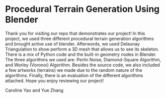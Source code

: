 # Procedural Terrain Generation Using Blender

Thank you for visiting our repo that demonstrates our project! In this project, we used three different procedural terrain generation algorithms and brought active use of blender. Afterwords, we used Delaunay Triangulation to show perform a 3D mesh that allows us to see its skeleton. There is a mix of Python code and the built-in geometry nodes in Blender. The three algorithms we used are: Perlin Noise, Diamond-Square Algorithm, and Worley (Voronoi) Algorithm. Besides the source code, we also included a few artworks (terrains) we made due to the random nature of the algorithms. Finally, there is an evaluation of the different algorithms attached. Hope you enjoy reviewing our project!

Caroline Yao and Yue Zhang
